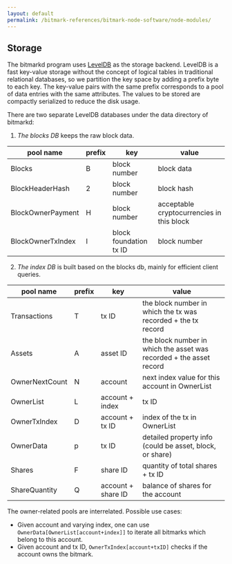 ```yaml
---
layout: default
permalink: /bitmark-references/bitmark-node-software/node-modules/
---
```


## Storage

The bitmarkd program uses [LevelDB](https://github.com/google/leveldb) as the storage backend. LevelDB is a fast key-value storage without the concept of logical tables in traditional relational databases, so we partition the key space by adding a prefix byte to each key. The key-value pairs with the same prefix corresponds to a pool of data entries with the same attributes. The values to be stored are compactly serialized to reduce the disk usage.

There are two separate LevelDB databases under the data directory of bitmarkd:

1. *The blocks DB* keeps the raw block data.

| pool name | prefix | key | value |
|-----------|--------|-----|-------|
| Blocks            | B | block number              | block data
| BlockHeaderHash   | 2 | block number              | block hash
| BlockOwnerPayment | H | block number              | acceptable cryptocurrencies in this block
| BlockOwnerTxIndex | I | block foundation tx ID    | block number

2. *The index DB* is built based on the blocks db, mainly for efficient client queries.

| pool name | prefix | key | value |
|-----------|--------|-----|-------|
| Transactions      | T | tx ID              | the block number in which the tx was recorded + the tx record
| Assets            | A | asset ID           | the block number in which the asset was recorded + the asset record
| OwnerNextCount    | N | account            | next index value for this account in OwnerList
| OwnerList         | L | account + index    | tx ID
| OwnerTxIndex      | D | account + tx ID    | index of the tx in OwnerList
| OwnerData         | p | tx ID              | detailed property info (could be asset, block, or share)
| Shares            | F | share ID           | quantity of total shares + tx ID
| ShareQuantity     | Q | account + share ID | balance of shares for the account

The owner-related pools are interrelated. Possible use cases:

- Given account and varying index, one can use `OwnerData[OwnerList[account+index]]` to iterate all bitmarks which belong to this account.
- Given account and tx ID, `OwnerTxIndex[account+txID]` checks if the account owns the bitmark.
